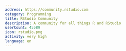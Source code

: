 ```yaml
---
address: https://community.rstudio.com
category: Programming
title: RStudio Community
description: A community for all things R and RStudio
userCount: 45589
icon: rstudio.png
activity: very high
language: en
---
```

